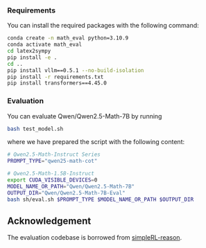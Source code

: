 ### Requirements
You can install the required packages with the following command:
```bash
conda create -n math_eval python=3.10.9
conda activate math_eval
cd latex2sympy
pip install -e .
cd ..
pip install vllm==0.5.1 --no-build-isolation
pip install -r requirements.txt 
pip install transformers==4.45.0
```

### Evaluation
You can evaluate Qwen/Qwen2.5-Math-7B by running 
```bash
bash test_model.sh
```
where we have prepared the script with the following content:
```bash
# Qwen2.5-Math-Instruct Series
PROMPT_TYPE="qwen25-math-cot"

# Qwen2.5-Math-1.5B-Instruct
export CUDA_VISIBLE_DEVICES=0
MODEL_NAME_OR_PATH="Qwen/Qwen2.5-Math-7B"
OUTPUT_DIR="Qwen/Qwen2.5-Math-7B-Eval"
bash sh/eval.sh $PROMPT_TYPE $MODEL_NAME_OR_PATH $OUTPUT_DIR
```

## Acknowledgement
The evaluation codebase is borrowed from [simpleRL-reason](https://github.com/hkust-nlp/simpleRL-reason).

